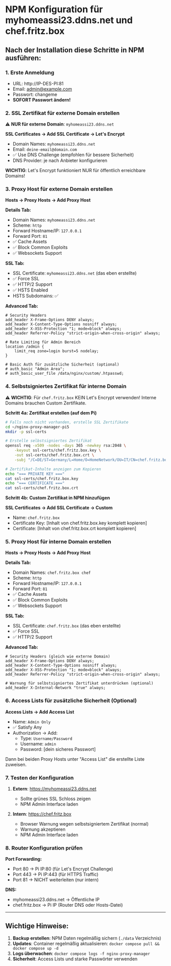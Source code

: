 # NPM Konfiguration für myhomeassi23.ddns.net und chef.fritz.box

## Nach der Installation diese Schritte in NPM ausführen:

### 1. Erste Anmeldung
- URL: http://IP-DES-PI:81
- Email: admin@example.com
- Passwort: changeme
- **SOFORT Passwort ändern!**

### 2. SSL Zertifikat für externe Domain erstellen

⚠️ **NUR für externe Domain**: `myhomeassi23.ddns.net`

**SSL Certificates → Add SSL Certificate → Let's Encrypt**
- Domain Names: `myhomeassi23.ddns.net`
- Email: `deine-email@domain.com`
- ✅ Use DNS Challenge (empfohlen für bessere Sicherheit)
- DNS Provider: je nach Anbieter konfigurieren

**WICHTIG**: Let's Encrypt funktioniert NUR für öffentlich erreichbare Domains!

### 3. Proxy Host für externe Domain erstellen

**Hosts → Proxy Hosts → Add Proxy Host**

**Details Tab:**
- Domain Names: `myhomeassi23.ddns.net`
- Scheme: `http`
- Forward Hostname/IP: `127.0.0.1`
- Forward Port: `81`
- ✅ Cache Assets
- ✅ Block Common Exploits
- ✅ Websockets Support

**SSL Tab:**
- SSL Certificate: `myhomeassi23.ddns.net` (das eben erstellte)
- ✅ Force SSL
- ✅ HTTP/2 Support
- ✅ HSTS Enabled
- HSTS Subdomains: ✅

**Advanced Tab:**
```nginx
# Security Headers
add_header X-Frame-Options DENY always;
add_header X-Content-Type-Options nosniff always;
add_header X-XSS-Protection "1; mode=block" always;
add_header Referrer-Policy "strict-origin-when-cross-origin" always;

# Rate Limiting für Admin Bereich
location /admin {
    limit_req zone=login burst=5 nodelay;
}

# Basic Auth für zusätzliche Sicherheit (optional)
# auth_basic "Admin Area";
# auth_basic_user_file /data/nginx/custom/.htpasswd;
```

### 4. Selbstsigniertes Zertifikat für interne Domain

⚠️ **WICHTIG**: Für `chef.fritz.box` KEIN Let's Encrypt verwenden! 
Interne Domains brauchen Custom Zertifikate.

**Schritt 4a: Zertifikat erstellen (auf dem Pi)**
```bash
# Falls noch nicht vorhanden, erstelle SSL Zertifikate
cd ~/nginx-proxy-manager-pi5
mkdir -p ssl-certs

# Erstelle selbstsigniertes Zertifikat
openssl req -x509 -nodes -days 365 -newkey rsa:2048 \
    -keyout ssl-certs/chef.fritz.box.key \
    -out ssl-certs/chef.fritz.box.crt \
    -subj "/C=DE/ST=Germany/L=Home/O=HomeNetwork/OU=IT/CN=chef.fritz.box"

# Zertifikat-Inhalte anzeigen zum Kopieren
echo "=== PRIVATE KEY ==="
cat ssl-certs/chef.fritz.box.key
echo "=== CERTIFICATE ==="
cat ssl-certs/chef.fritz.box.crt
```

**Schritt 4b: Custom Zertifikat in NPM hinzufügen**

**SSL Certificates → Add SSL Certificate → Custom**
- Name: `chef.fritz.box`
- Certificate Key: [Inhalt von chef.fritz.box.key komplett kopieren]
- Certificate: [Inhalt von chef.fritz.box.crt komplett kopieren]

### 5. Proxy Host für interne Domain erstellen

**Hosts → Proxy Hosts → Add Proxy Host**

**Details Tab:**
- Domain Names: `chef.fritz.box chef`
- Scheme: `http`
- Forward Hostname/IP: `127.0.0.1`
- Forward Port: `81`
- ✅ Cache Assets
- ✅ Block Common Exploits
- ✅ Websockets Support

**SSL Tab:**
- SSL Certificate: `chef.fritz.box` (das eben erstellte)
- ✅ Force SSL
- ✅ HTTP/2 Support

**Advanced Tab:**
```nginx
# Security Headers (gleich wie externe Domain)
add_header X-Frame-Options DENY always;
add_header X-Content-Type-Options nosniff always;
add_header X-XSS-Protection "1; mode=block" always;
add_header Referrer-Policy "strict-origin-when-cross-origin" always;

# Warnung für selbstsigniertes Zertifikat unterdrücken (optional)
add_header X-Internal-Network "true" always;
```

### 6. Access Lists für zusätzliche Sicherheit (Optional)

**Access Lists → Add Access List**
- Name: `Admin Only`
- ✅ Satisfy Any
- Authorization → Add:
  - Type: `Username/Password`
  - Username: `admin`
  - Password: [dein sicheres Passwort]

Dann bei beiden Proxy Hosts unter "Access List" die erstellte Liste zuweisen.

### 7. Testen der Konfiguration

1. **Extern**: https://myhomeassi23.ddns.net
   - Sollte grünes SSL Schloss zeigen
   - NPM Admin Interface laden

2. **Intern**: https://chef.fritz.box
   - Browser Warnung wegen selbstsigniertem Zertifikat (normal)
   - Warnung akzeptieren
   - NPM Admin Interface laden

### 8. Router Konfiguration prüfen

**Port Forwarding:**
- Port 80 → Pi IP:80 (für Let's Encrypt Challenge)
- Port 443 → Pi IP:443 (für HTTPS Traffic)
- Port 81 → NICHT weiterleiten (nur intern)

**DNS:**
- myhomeassi23.ddns.net → Öffentliche IP
- chef.fritz.box → Pi IP (Router DNS oder Hosts-Datei)

---

## Wichtige Hinweise:

1. **Backup erstellen**: NPM Daten regelmäßig sichern (`./data` Verzeichnis)
2. **Updates**: Container regelmäßig aktualisieren: `docker compose pull && docker compose up -d`
3. **Logs überwachen**: `docker compose logs -f nginx-proxy-manager`
4. **Sicherheit**: Access Lists und starke Passwörter verwenden
